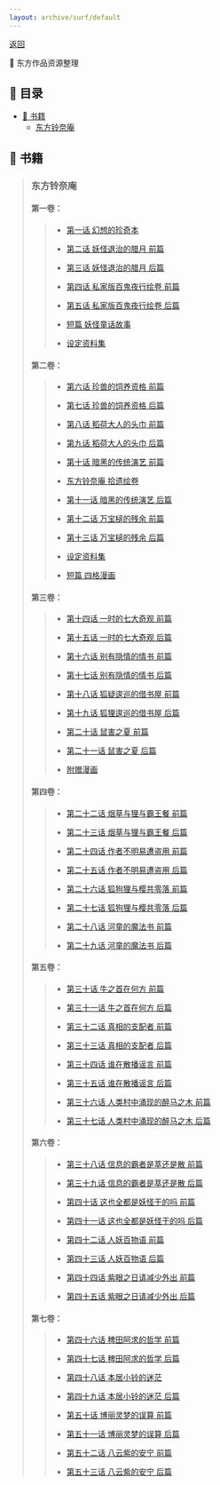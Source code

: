 ```yaml
---
layout: archive/surf/default
---
```


[返回](./)

<span class="bigger"> 🍡 东方作品资源整理 </span>

## 🧭 目录
- [<fx> 📕 书籍 </fx></fx>](#-书籍)
  - [<fx> 东方铃奈庵 </fx></fx>](东方铃奈庵)

## 📕 书籍

> ### 东方铃奈庵
> 
> #### 第一卷：
> 
> > - <a href="https://bbs.nyasama.com/forum.php?mod=viewthread&amp;tid=19006" title="第一話　幻想の稀覯本 | 页码：001-003，005-027"><fx>第一话 幻想的珍奇本</fx></a>
> > 
> > - <a href="https://bbs.nyasama.com/forum.php?mod=viewthread&amp;tid=19720" title="第二話　妖怪退治の師走　前編 | 页码：> 029-053"><fx>第二话  妖怪退治的腊月 前篇</fx></a>
> > 
> > - <a href="https://bbs.nyasama.com/forum.php?mod=viewthread&amp;tid=20341" title="第三話　妖怪退治の師走　後編 | 页码：> 055-081"><fx>第三话  妖怪退治的腊月 后篇</fx></a>
> > 
> > - <a href="https://bbs.nyasama.com/forum.php?mod=viewthread&amp;tid=21225" title="第四話　私家版 百鬼夜行絵巻　前編 | 页> 码：083-100"><fx>第四话 私家版百鬼夜行绘卷 前篇</fx></a>
> > 
> > - <a href="https://bbs.nyasama.com/forum.php?mod=viewthread&amp;tid=22135" title="第五話　私家版 百鬼夜行絵巻　後編 | 页> 码：101-122"><fx>第五话 私家版百鬼夜行绘卷 后篇</fx></a>
> > 
> > - <a href="https://bbs.nyasama.com/forum.php?mod=viewthread&amp;tid=22648" title="読み切り　妖怪おとぎ話 | 页码：125-135"><fx>短篇 妖怪童话故事</fx></a>
> > 
> > - <a href="https://bbs.nyasama.com/forum.php?mod=viewthread&amp;tid=22648" title="資料設定集 | 页码：137-146"><fx>设定资料集</fx></a>
> 
> #### 第二卷：
> 
> > - <a href="https://bbs.nyasama.com/forum.php?mod=viewthread&amp;tid=23374" title="第六話　珍獣の飼育資格　前編 | 页码：> 001-003，005-020"><fx>第六话 珍兽的饲养资格 前篇</fx></a>
> > 
> > - <a href="https://bbs.nyasama.com/forum.php?mod=viewthread&amp;tid=24532" title="第七話　珍獣の飼育資格　後編 | 页码：> 021-043"><fx>第七话 珍兽的饲养资格 后篇</fx></a>
> > 
> > - <a href="https://bbs.nyasama.com/forum.php?mod=viewthread&amp;tid=25777" title="第八話　お稲荷さんの頭巾　前編 | 页码：> 045-063"><fx>第八话 稻荷大人的头巾 前篇</fx></a>
> > 
> > - <a href="https://bbs.nyasama.com/forum.php?mod=viewthread&amp;tid=26515" title="第九話　お稲荷さんの頭巾　後編 | 页码：> 065-084"><fx>第九话 稻荷大人的头巾 后篇</fx></a>
> > 
> > - <a href="https://bbs.nyasama.com/forum.php?mod=viewthread&amp;tid=28045" title="第十話　暗黒の伝統芸能　前編 | 页码：> 087-104"><fx>第十话 暗黑的传统演艺 前篇</fx></a>
> > 
> > - <a href="https://bbs.nyasama.com/forum.php?mod=viewthread&amp;tid=28065" title="東方鈴奈庵 拾遺繪卷 | 单行本中未收录"><fx>东方铃奈庵 拾遗绘卷</fx></a>
> > 
> > - <a href="https://bbs.nyasama.com/forum.php?mod=viewthread&amp;tid=29180" title="第十一話　暗黒の伝統芸能　後編 | 页码：> 105-124"><fx>第十一话 暗黑的传统演艺 后篇</fx></a>
> > 
> > - <a href="https://bbs.nyasama.com/forum.php?mod=viewthread&amp;tid=29727" title="第十二話　打ち出の小槌の残滓　前編 | 页码：> 127-147"><fx>第十二话 万宝槌的残余 前篇</fx></a>
> > 
> > - <a href="https://bbs.nyasama.com/forum.php?mod=viewthread&amp;tid=30262" title="第十三話　打ち出の小槌の残滓　後編 | 页码：> 149-170"><fx>第十三话 万宝槌的残余 后篇</fx></a>
> > 
> > - <a href="https://bbs.nyasama.com/forum.php?mod=viewthread&amp;tid=35629" title="資料設定集 | 页码：171-174"><fx>设定资料集</fx></a>
> > 
> > - <a href="https://bbs.nyasama.com/forum.php?mod=viewthread&amp;tid=35629" title="読み切り　四コマ漫画 | 页码：175-178"><fx>短篇 四格漫画</fx></a>
> 
> #### 第三卷：
> 
> > - <a href="https://bbs.nyasama.com/forum.php?mod=viewthread&amp;tid=33478" title="第十四話　苟且のセブンワンダー　前編 | 页> 码：001-003，005-020"><fx>第十四话 一时的七大奇观 前篇</fx></a>
> > 
> > - <a href="https://bbs.nyasama.com/forum.php?mod=viewthread&amp;tid=34701" title="第十五話　苟且のセブンワンダー　後編 | 页> 码：021-040"><fx>第十五话 一时的七大奇观 后篇</fx></a>
> > 
> > - <a href="https://bbs.nyasama.com/forum.php?mod=viewthread&amp;tid=34878" title="第十六話　曰く付きの艶書　前編 | 页码：> 043-062"><fx>第十六话 别有隐情的情书 前篇</fx></a>
> > 
> > - <a href="https://bbs.nyasama.com/forum.php?mod=viewthread&amp;tid=36645" title="第十七話　曰く付きの艶書　後編 | 页码：> 063-084"><fx>第十七话 别有隐情的情书 后篇</fx></a>
> > 
> > - <a href="https://bbs.nyasama.com/forum.php?mod=viewthread&amp;tid=37720" title="第十八話　狐疑逡巡する貸本屋　前編 | 页> 码：085-102"><fx>第十八话 狐疑逡巡的借书屋 前篇</fx></a>
> > 
> > - <a href="https://bbs.nyasama.com/forum.php?mod=viewthread&amp;tid=39031" title="第十九話　狐疑逡巡する貸本屋　後編 | 页> 码：103-125"><fx>第十九话 狐狸逡巡的借书屋 后篇</fx></a>
> > 
> > - <a href="https://bbs.nyasama.com/forum.php?mod=viewthread&amp;tid=39272" title="第二十話　鼠害の夏　前編 | 页码：127-145"><fx>第二十话 鼠害之夏 前篇</fx></a>
> > 
> > - <a href="https://bbs.nyasama.com/forum.php?mod=viewthread&amp;tid=41347" title="第二十一話　鼠害の夏　後編 | 页码：147-171"><fx>第二十一话 鼠害之夏 后篇</fx></a>
> > 
> > - <a href="https://bbs.nyasama.com/forum.php?mod=viewthread&amp;tid=1839380" title="おまけ漫画 | 页码：176-178"><fx>附赠漫画</fx></a>
> 
> #### 第四卷：
> 
> > - <a href="https://bbs.nyasama.com/forum.php?mod=viewthread&amp;tid=43436" title="第二十二話　煙草と狸と無銭飲食　前編 > | 页码：001-003，005-022"><fx>第二十二话 烟草与狸与霸王餐 前篇</fx></a>
> > 
> > - <a href="https://bbs.nyasama.com/forum.php?mod=viewthread&amp;tid=44756" title="第二十三話　煙草と狸と無銭飲食　後編 > | 页码：023-043"><fx>第二十三话 烟草与狸与霸王餐 后篇</fx></a>
> > 
> > - <a href="https://bbs.nyasama.com/forum.php?mod=viewthread&amp;tid=46173" title="第二十四話　著者不明は容易く盗まれる　> 前編 | 页码：045-062"><fx>第二十四话 作者不明易遭盗用 前篇</fx></a>
> > 
> > - <a href="https://bbs.nyasama.com/forum.php?mod=viewthread&amp;tid=46276" title="第二十五話　著者不明は容易く盗まれる　> 後編 | 页码：065-089"><fx>第二十五话 作者不明易遭盗用 后篇</fx></a>
> > 
> > - <a href="https://bbs.nyasama.com/forum.php?mod=viewthread&amp;tid=46277" title="第二十六話　狐狗狸さんは桜と共に散りぬ> 　前編 | 页码：091-107"><fx>第二十六话 狐狗狸与樱共零落 前篇</fx></a>
> > 
> > - <a href="https://bbs.nyasama.com/forum.php?mod=viewthread&amp;tid=47938" title="第二十七話　狐狗狸さんは桜と共に散りぬ> 　後編 | 页码：109-131"><fx>第二十七话 狐狗狸与樱共零落 后篇</fx></a>
> > 
> > - <a href="https://bbs.nyasama.com/forum.php?mod=viewthread&amp;tid=48395" title="第二十八話　河童のグリモワール　前編 | 页> 码：133-149"><fx>第二十八话 河童的魔法书 前篇</fx></a>
> > 
> > - <a href="https://bbs.nyasama.com/forum.php?mod=viewthread&amp;tid=49157" title="第二十九話　河童のグリモワール　後編 | 页> 码：151-173"><fx>第二十九话 河童的魔法书 后篇</fx></a>
> 
> #### 第五卷：
> 
> > - <a href="https://bbs.nyasama.com/forum.php?mod=viewthread&amp;tid=50294" title="第三十話　牛の首は何処にあるのか　前編 | 页> 码：001-003，005-020"><fx>第三十话 牛之首在何方 前篇</fx></a>
> > 
> > - <a href="https://bbs.nyasama.com/forum.php?mod=viewthread&amp;tid=52251" title="第三十一話　牛の首は何処にあるのか　後編 > | 页码：023-043"><fx>第三十一话 牛之首在何方 后篇</fx></a>
> > 
> > - <a href="https://bbs.nyasama.com/forum.php?mod=viewthread&amp;tid=54318" title="第三十二話　真実の支配者　前編 | 页码：> 045-061"><fx>第三十二话 真相的支配者 前篇</fx></a>
> > 
> > - <a href="https://bbs.nyasama.com/forum.php?mod=viewthread&amp;tid=55346" title="第三十三話　真実の支配者　後編 | 页码：> 063-082"><fx>第三十三话 真相的支配者 后篇</fx></a>
> > 
> > - <a href="https://bbs.nyasama.com/forum.php?mod=viewthread&amp;tid=56429" title="第三十四話　誰がデマゴギーを広めるのか　前> 編 | 页码：085-105"><fx>第三十四话 谁在散播谣言 前篇</fx></a>
> > 
> > - <a href="https://bbs.nyasama.com/forum.php?mod=viewthread&amp;tid=57392" title="第三十五話　誰がデマゴギーを広めるのか　後> 編 | 页码：107-130"><fx>第三十五话 谁在散播谣言 后篇</fx></a>
> > 
> > - <a href="https://bbs.nyasama.com/forum.php?mod=viewthread&amp;tid=57483" title="第三十六話　人里に湧く馬の酔う木> 　前編 | 页码：133-150"><fx>第三十六话 人类村中涌现的醉马之木 前篇</fx></a>
> > 
> > - <a href="https://bbs.nyasama.com/forum.php?mod=viewthread&amp;tid=58620" title="第三十七話　人里に湧く馬の酔う木> 　後編 | 页码：153-173"><fx>第三十七话 人类村中涌现的醉马之木 后篇</fx></a>
> 
> #### 第六卷：
> 
> > - <a href="https://bbs.nyasama.com/forum.php?mod=viewthread&amp;tid=59527" title="第三十八話　情報の覇者は萃か散か　> 前編 | 页码：001-003，005-020"><fx>第三十八话 信息的霸者是萃还是散 前篇</fx></a>
> > 
> > - <a href="https://bbs.nyasama.com/forum.php?mod=viewthread&amp;tid=60495" title="第三十九話　情報の覇者は萃か散か　> 後編 | 页码：021-036"><fx>第三十九话 信息的霸者是萃还是散 后篇</fx></a>
> > 
> > - <a href="https://bbs.nyasama.com/forum.php?mod=viewthread&amp;tid=61239" title="第四十話　これも全て妖怪の仕業なのか> 　前編 | 页码：039-057"><fx>第四十话 这也全都是妖怪干的吗 前篇</fx></a>
> > 
> > - <a href="https://bbs.nyasama.com/forum.php?mod=viewthread&amp;tid=62225" title="第四十一話　これも全て妖怪の仕業な> のか　後編 | 页码：059-082"><fx>第四十一话 这也全都是妖怪干的吗 后篇</fx></a>
> > 
> > - <a href="https://bbs.nyasama.com/forum.php?mod=viewthread&amp;tid=62671" title="第四十二話　人妖百物語　前編 | 页码：> 085-100"><fx>第四十二话 人妖百物语 前篇</fx></a>
> > 
> > - <a href="https://bbs.nyasama.com/forum.php?mod=viewthread&amp;tid=63807" title="第四十三話　人妖百物語　後編 | 页码：> 101-119"><fx>第四十三话 人妖百物语 后篇</fx></a>
> > 
> > - <a href="https://bbs.nyasama.com/forum.php?mod=viewthread&amp;tid=64393" title="第四十四話　紫色の日は外出を控えまし> ょう　前編 | 页码：121-137"><fx>第四十四话 紫眼之日请减少外出 前篇</fx></a>
> > 
> > - <a href="https://bbs.nyasama.com/forum.php?mod=viewthread&amp;tid=65036" title="第四十五話　紫色の日は外出を控えまし> ょう　後編 | 页码：139-158"><fx>第四十五话 紫眼之日请减少外出 后篇</fx></a>
> 
> #### 第七卷：
> 
> > - <a href="https://bbs.nyasama.com/forum.php?mod=viewthread&amp;tid=66621" title="第四十六話　稗田阿求の哲学　前編 | 页> 码：001-003，005-016"><fx>第四十六话 稗田阿求的哲学 前篇</fx></a>
> > 
> > - <a href="https://bbs.nyasama.com/forum.php?mod=viewthread&amp;tid=66622" title="第四十七話　稗田阿求の哲学　後編 | 页> 码：017-029"><fx>第四十七话 稗田阿求的哲学 后篇</fx></a>
> > 
> > - <a href="https://bbs.nyasama.com/forum.php?mod=viewthread&amp;tid=67042" title="第四十八話　本居小鈴の葛藤　前編 | 页码：> 031-046"><fx>第四十八话 本居小铃的迷茫</fx></a>
> > 
> > - <a href="https://bbs.nyasama.com/forum.php?mod=viewthread&amp;tid=67265" title="第四十九話　本居小鈴の葛藤　後編 | 页> 码：047-067"><fx>第四十九话 本居小铃的迷茫 后篇</fx></a>
> > 
> > - <a href="https://bbs.nyasama.com/forum.php?mod=viewthread&amp;tid=69360" title="第五十話　博麗霊夢の誤算　前編 | 页码：> 069-092"><fx>第五十话 博丽灵梦的误算 前篇</fx></a>
> > 
> > - <a href="https://bbs.nyasama.com/forum.php?mod=viewthread&amp;tid=69879" title="第五十一話　博麗霊夢の誤算　後編 | 页> 码：093-117"><fx>第五十一话 博丽灵梦的误算 后篇</fx></a>
> > 
> > - <a href="https://bbs.nyasama.com/forum.php?mod=viewthread&amp;tid=70226" title="第五十二話　八雲紫の安寧　前編 | 页码：> 119-131"><fx>第五十二话 八云紫的安宁 前篇</fx></a>
> > 
> > - <a href="https://bbs.nyasama.com/forum.php?mod=viewthread&amp;tid=70894" title="最終話　八雲紫の安寧　後編 | 页码：> 133-151"><fx>第五十三话 八云紫的安宁 后篇</fx></a>
> 
